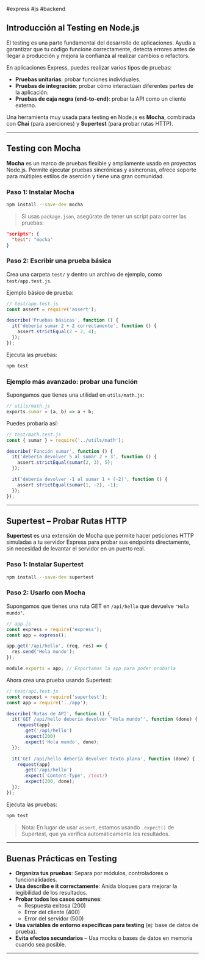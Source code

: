 #express #js #backend

## Introducción al Testing en Node.js

El testing es una parte fundamental del desarrollo de aplicaciones. Ayuda a garantizar que tu código funcione correctamente, detecta errores antes de llegar a producción y mejora la confianza al realizar cambios o refactors.

En aplicaciones Express, puedes realizar varios tipos de pruebas:
- **Pruebas unitarias**: probar funciones individuales.
- **Pruebas de integración**: probar cómo interactúan diferentes partes de la aplicación.
- **Pruebas de caja negra (end-to-end)**: probar la API como un cliente externo.

Una herramienta muy usada para testing en Node.js es **Mocha**, combinada con **Chai** (para aserciones) y **Supertest** (para probar rutas HTTP).

---

## Testing con Mocha

**Mocha** es un marco de pruebas flexible y ampliamente usado en proyectos Node.js. Permite ejecutar pruebas sincrónicas y asíncronas, ofrece soporte para múltiples estilos de aserción y tiene una gran comunidad.

### Paso 1: Instalar Mocha

```bash
npm install --save-dev mocha
```

> Si usas `package.json`, asegúrate de tener un script para correr las pruebas:

```json
"scripts": {
  "test": "mocha"
}
```

### Paso 2: Escribir una prueba básica

Crea una carpeta `test/` y dentro un archivo de ejemplo, como `test/app.test.js`.

Ejemplo básico de prueba:

```js
// test/app.test.js
const assert = require('assert');

describe('Pruebas básicas', function () {
  it('debería sumar 2 + 2 correctamente', function () {
    assert.strictEqual(2 + 2, 4);
  });
});
```

Ejecuta las pruebas:

```bash
npm test
```

### Ejemplo más avanzado: probar una función

Supongamos que tienes una utilidad en `utils/math.js`:

```js
// utils/math.js
exports.sumar = (a, b) => a + b;
```

Puedes probarla así:

```js
// test/math.test.js
const { sumar } = require('../utils/math');

describe('Función sumar', function () {
  it('debería devolver 5 al sumar 2 + 3', function () {
    assert.strictEqual(sumar(2, 3), 5);
  });

  it('debería devolver -1 al sumar 1 + (-2)', function () {
    assert.strictEqual(sumar(1, -2), -1);
  });
});
```

---

## Supertest – Probar Rutas HTTP

**Supertest** es una extensión de Mocha que permite hacer peticiones HTTP simuladas a tu servidor Express para probar sus endpoints directamente, sin necesidad de levantar el servidor en un puerto real.

### Paso 1: Instalar Supertest

```bash
npm install --save-dev supertest
```

### Paso 2: Usarlo con Mocha

Supongamos que tienes una ruta GET en `/api/hello` que devuelve `"Hola mundo"`.

```js
// app.js
const express = require('express');
const app = express();

app.get('/api/hello', (req, res) => {
  res.send('Hola mundo');
});

module.exports = app; // Exportamos la app para poder probarla
```

Ahora crea una prueba usando Supertest:

```js
// test/api.test.js
const request = require('supertest');
const app = require('../app');

describe('Rutas de API', function () {
  it('GET /api/hello debería devolver "Hola mundo"', function (done) {
    request(app)
      .get('/api/hello')
      .expect(200)
      .expect('Hola mundo', done);
  });

  it('GET /api/hello debería devolver texto plano', function (done) {
    request(app)
      .get('/api/hello')
      .expect('Content-Type', /text/)
      .expect(200, done);
  });
});
```

Ejecuta las pruebas:

```bash
npm test
```

> Nota: En lugar de usar `assert`, estamos usando `.expect()` de Supertest, que ya verifica automáticamente los resultados.

---

## Buenas Prácticas en Testing

- **Organiza tus pruebas**: Separa por módulos, controladores o funcionalidades.
- **Usa describe e it correctamente**: Anida bloques para mejorar la legibilidad de los resultados.
- **Probar todos los casos comunes**:
  - Respuesta exitosa (200)
  - Error del cliente (400)
  - Error del servidor (500)
- **Usa variables de entorno específicas para testing** (ej: base de datos de prueba).
- **Evita efectos secundarios** – Usa mocks o bases de datos en memoria cuando sea posible.

---
